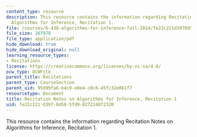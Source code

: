 ```yaml
---
content_type: resource
description: This resource contains the information regarding Recitation Notes on
  Algorithms for Inference, Recitation 1.
file: /courses/6-438-algorithms-for-inference-fall-2014/fe22c221d3970d565fd98272248f2320_MIT6_438F14_rec1.pdf
file_size: 267978
file_type: application/pdf
hide_download: true
hide_download_original: null
learning_resource_types:
- Recitations
license: https://creativecommons.org/licenses/by-nc-sa/4.0/
ocw_type: OCWFile
parent_title: Recitations
parent_type: CourseSection
parent_uid: 95d99fa6-b4c9-e0e4-c0c6-45fc32e061f7
resourcetype: Document
title: Recitation Notes on Algorithms for Inference, Recitation 1
uid: fe22c221-d397-0d56-5fd9-8272248f2320
---
```

This resource contains the information regarding Recitation Notes on Algorithms for Inference, Recitation 1.